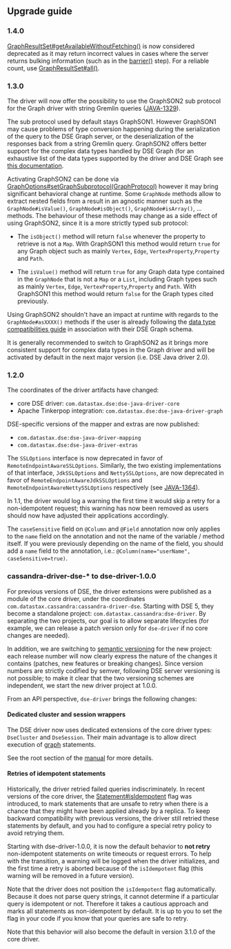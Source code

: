 ## Upgrade guide

### 1.4.0

[GraphResultSet#getAvailableWithoutFetching()](http://docs.datastax.com/en/drivers/java-dse/1.4/com/datastax/driver/dse/graph/GraphResultSet.html#getAvailableWithoutFetching--)
is now considered deprecated as it may return incorrect values in cases where the server returns bulking
information (such as in the [barrier()](http://tinkerpop.apache.org/docs/current/reference/#barrier-step) step).
For a reliable count, use [GraphResultSet#all()](http://docs.datastax.com/en/drivers/java-dse/1.4/com/datastax/driver/dse/graph/GraphResultSet.html#all--).


### 1.3.0

The driver will now offer the possibility to use the GraphSON2 sub protocol for the 
Graph driver with string Gremlin queries ([JAVA-1329](https://datastax-oss.atlassian.net/browse/JAVA-1329)).
 
The sub protocol used by default stays GraphSON1. However GraphSON1 may cause problems of type
conversion happening during the serialization of the query to the DSE Graph server, or the deserialization
of the responses back from a string Gremlin query. GraphSON2 offers better support for
the complex data types handled by DSE Graph (for an exhaustive list of the data types supported
by the driver and DSE Graph see [this documentation](../manual/graph#data-types-compatibility-matrix).

Activating GraphSON2 can be done via [GraphOptions#setGraphSubprotocol(GraphProtocol)](http://docs.datastax.com/en/drivers/java-dse/1.3/com/datastax/driver/dse/graph/GraphOptions.html#setGraphSubProtocol-com.datastax.driver.dse.graph.GraphProtocol-)
however it may bring significant behavioral change at runtime. Some `GraphNode` methods allow
to extract nested fields from a result in an agnostic manner such as the `GraphNode#isValue()`,
`GraphNode#isObject()`, `GraphNode#isArray()`, ... methods. The behaviour of these methods 
may change as a side effect of using GraphSON2, since it is a more strictly typed sub protocol:

- The `isObject()` method will return `false` whenever the property to retrieve is not a `Map`.
 With GraphSON1 this method would return `true` for any Graph object such as mainly `Vertex`, `Edge`, `VertexProperty`,`Property` and `Path`.
 
- The `isValue()` method will return `true` for any Graph data type contained in the `GraphNode`
 that is not a `Map` or a `List`, including Graph types such as mainly `Vertex`, `Edge`, `VertexProperty`,`Property` and `Path`.
 With GraphSON1 this method would return `false` for the Graph types cited previously.
 
Using GraphSON2 shouldn't have an impact at runtime with regards to the `GraphNode#asXXXX()` methods if
the user is already following the [data type compatibilities guide](../manual/graph#data-types-compatibility-matrix) 
in association with their DSE Graph schema.
 
It is generally recommended to switch to GraphSON2 as it brings more consistent support for complex data types
in the Graph driver and will be activated by default in the next major version (i.e. DSE Java driver 2.0).


### 1.2.0

The coordinates of the driver artifacts have changed:
  
* core DSE driver: `com.datastax.dse:dse-java-driver-core`
* Apache Tinkerpop integration: `com.datastax.dse:dse-java-driver-graph`

DSE-specific versions of the mapper and extras are now published:

* `com.datastax.dse:dse-java-driver-mapping`
* `com.datastax.dse:dse-java-driver-extras`

The `SSLOptions` interface is now deprecated in favor of
`RemoteEndpointAwareSSLOptions`. 
Similarly, the two existing implementations of that interface, 
`JdkSSLOptions` and `NettySSLOptions`, 
are now deprecated in favor of `RemoteEndpointAwareJdkSSLOptions` 
and `RemoteEndpointAwareNettySSLOptions` respectively (see 
[JAVA-1364](https://datastax-oss.atlassian.net/browse/JAVA-1364)).

In 1.1, the driver would log a warning the first time it would skip 
a retry for a non-idempotent request; this warning has now been 
removed as users should now have adjusted their applications accordingly.

The `caseSensitive` field on `@Column` and `@Field` annotation now only
applies to the `name` field on the annotation and not the name of the
variable / method itself.  If you were previously depending on the
name of the field, you should add a `name` field to the annotation,
i.e.:  `@Column(name="userName", caseSensitive=true)`.


### cassandra-driver-dse-* to dse-driver-1.0.0

For previous versions of DSE, the driver extensions were published as a module of the core driver, under the coordinates
`com.datastax.cassandra:cassandra-driver-dse`. Starting with DSE 5, they become a standalone project:
`com.datastax.cassandra:dse-driver`. By separating the two projects, our goal is to allow separate lifecycles (for
example, we can release a patch version only for `dse-driver` if no core changes are needed).

In addition, we are switching to [semantic versioning] for the new project: each release number will now clearly express
the nature of the changes it contains (patches, new features or breaking changes). Since version numbers are strictly
codified by semver, following DSE server versioning is not possible; to make it clear that the two versioning schemes
are independent, we start the new driver project at 1.0.0.

[semantic versioning]: http://semver.org/

From an API perspective, `dse-driver` brings the following changes:

#### Dedicated cluster and session wrappers

The DSE driver now uses dedicated extensions of the core driver types: `DseCluster` and `DseSession`. Their main
advantage is to allow direct execution of [graph](../manual/graph/) statements.

See the root section of the [manual](../manual/) for more details.

#### Retries of idempotent statements

Historically, the driver retried failed queries indiscriminately. In recent versions of the core driver, the
[Statement#isIdempotent][idempotence] flag was introduced, to mark statements that are unsafe to retry when there is a
chance that they might have been applied already by a replica. To keep backward compatibility with previous versions,
the driver still retried these statements by default, and you had to configure a special retry policy to avoid retrying
them.

Starting with dse-driver-1.0.0, it is now the default behavior to **not retry** non-idempotent statements on write
timeouts or request errors. To help with the transition, a warning will be logged when the driver initializes, and the
first time a retry is aborted because of the `isIdempotent` flag (this warning will be removed in a future version).

Note that the driver does not position the `isIdempotent` flag automatically. Because it does not parse query strings,
it cannot determine if a particular query is idempotent or not. Therefore it takes a cautious approach and marks all
statements as non-idempotent by default. It is up to you to set the flag in your code if you know that your queries are
safe to retry.

Note that this behavior will also become the default in version 3.1.0 of the core driver.

[idempotence]: http://datastax.github.io/java-driver/manual/idempotence/

